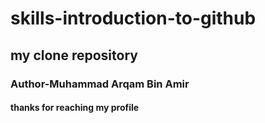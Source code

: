 # skills-introduction-to-github
## my clone repository
### Author-Muhammad Arqam Bin Amir
#### thanks for reaching my profile
